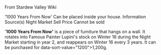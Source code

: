 From Stardew Valley Wiki

'1000 Years From Now' Can be placed inside your house. Information Source(s) Night Market Sell Price Cannot be sold

'**1000 Years From Now'** is a piece of furniture that hangs on a wall. It rotates into Famous Painter Lupini's stock on Winter 16 during the Night Market starting in year 2, and reappears on Winter 16 every 3 years. It can be purchased for data-sort-value="1200"&gt;1,200g.